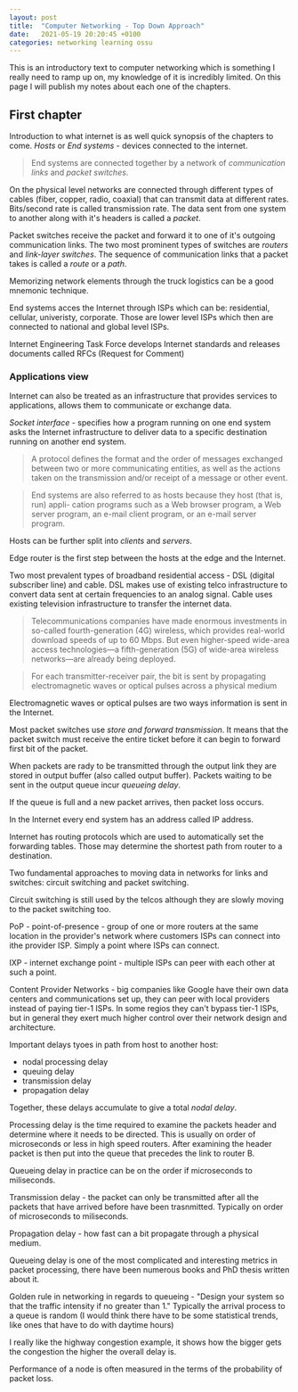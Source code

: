 ```yaml
---
layout: post
title:  "Computer Networking - Top Down Approach"
date:   2021-05-19 20:20:45 +0100
categories: networking learning ossu 
---
```

This is an introductory text to computer networking which is something I really need to ramp up on, my knowledge of it is incredibly limited. On this page I will publish my notes about each one of the chapters.
## First chapter
Introduction to what internet is as well quick synopsis of the chapters to come. 
*Hosts* or *End systems* - devices connected to the internet.
> End systems are connected together by a network of *communication links* and *packet switches*.

On the physical level networks are connected through different types of cables (fiber, copper, radio, coaxial) that can transmit data at different rates. Bits/second rate is called transmission rate.
The data sent from one system to another along with it's headers is called a *packet*.

Packet switches receive the packet and forward it to one of it's outgoing communication links. The two most prominent types of switches are *routers* and *link-layer switches*.
The sequence of communication links that a packet takes is called a *route* or a *path*.

Memorizing network elements through the truck logistics can be a good mnemonic technique.

End systems acces the Internet through ISPs which can be: residential, cellular, univeristy, corporate. Those are lower level ISPs which then are connected to national and global level ISPs.

Internet Engineering Task Force develops Internet standards and releases documents called RFCs (Request for Comment)

### Applications view
Internet can also be treated as an infrastructure that provides services to applications, allows them to communicate or exchange data.

*Socket interface* - specifies how a program running on one end system asks the Internet infrastructure to deliver data to a specific destination running on another end system.

> A protocol defines the format and the order of messages exchanged between two or more communicating entities, as well as the actions taken on the transmission and/or receipt of a message or other event.

> End systems are also referred to as hosts because they host (that is, run) appli-
cation programs such as a Web browser program, a Web server program, an e-mail client program, or an e-mail server program.

Hosts can be further split into *clients* and *servers*.

Edge router is the first step between the hosts at the edge and the Internet.

Two most prevalent types of broadband residential access - DSL (digital subscriber line) and cable. DSL makes use of existing telco infrastructure to convert data sent at certain frequencies to an analog signal. Cable uses existing television infrastructure to transfer the internet data.

> Telecommunications  companies  have  made  enormous  investments  in  so-called fourth-generation (4G) wireless, which provides real-world download speeds of up to 60  Mbps.  But  even  higher-speed  wide-area  access  technologies—a  fifth-generation (5G)  of  wide-area  wireless  networks—are  already  being  deployed.

> For each transmitter-receiver pair, the  bit  is  sent  by  propagating  electromagnetic  waves  or  optical  pulses  across a physical  medium

Electromagnetic waves or optical pulses are two ways information is sent in the Internet.

Most packet switches use *store and forward transmission*. It means that the packet switch must receive the entire ticket before it can begin to forward first bit of the packet.

When packets are rady to be transmitted through the output link they are stored in output buffer (also called output buffer). Packets waiting to be sent in the output queue incur *queueing delay*.

If the queue is full and a new packet arrives, then packet loss occurs.

In the Internet every end system has an address called IP address.

Internet has routing protocols which are used to automatically set the forwarding tables.
Those may determine the shortest path from router to a destination.

Two fundamental approaches to moving data in networks for links and switches: circuit switching and packet switching.

Circuit switching is still used by the telcos although they are slowly moving to the packet switching too.

PoP - point-of-presence - group of one or more routers at the same location in the provider's network where customers ISPs can connect into ithe provider ISP. Simply a point where ISPs can connect.

IXP - internet exchange point - multiple ISPs can peer with each other at such a point.

Content Provider Networks - big companies like Google have their own data centers and communications set up, they can peer with local providers instead of paying tier-1 ISPs. In some regios they can't bypass tier-1 ISPs, but in general they exert much higher control over their network design and architecture.

Important delays tyoes in path from host to another host: 
* nodal processing delay
* queuing delay
* transmission delay
* propagation delay

Together, these delays accumulate to give a total *nodal delay*.

Processing delay is the time required to examine the packets header and determine where it needs to be directed. This is usually on order of microseconds or less in high speed routers.
After examining the header packet is then put into the queue that precedes the link to router B.

Queueing delay in practice can be on the order if microseconds to miliseconds.

Transmission delay - the packet can only be transmitted after all the packets that have arrived before have been trasnmitted. Typically on order of microseconds to miliseconds.

Propagation delay - how fast can a bit propagate through a physical medium.

Queueing delay is one of the most complicated and interesting metrics in packet processing, there have been numerous books and PhD thesis written about it.

Golden rule in networking in regards to queueing - "Design your system so that the traffic intensity if no greater than 1."
Typically the arrival process to a queue is random (I would think there have to be some statistical trends, like ones that have to do with daytime hours)

I really like the highway congestion example, it shows how the bigger gets the congestion the higher the overall delay is.

Performance of a node is often measured in the terms of the probability of packet loss.